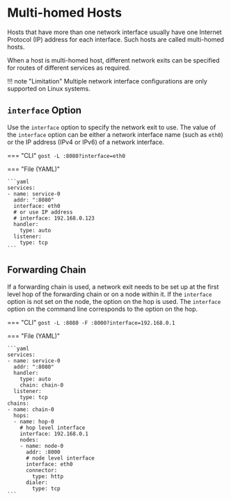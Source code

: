 # Multi-homed Hosts

Hosts that have more than one network interface usually have one Internet Protocol (IP) address for each interface. Such hosts are called multi-homed hosts.

When a host is multi-homed host, different network exits can be specified for routes of different services as required.

!!! note "Limitation"
	Multiple network interface configurations are only supported on Linux systems.

## `interface` Option

Use the `interface` option to specify the network exit to use. The value of the `interface` option can be either a network interface name (such as `eth0`) or the IP address (IPv4 or IPv6) of a network interface.

=== "CLI"
    ```
	gost -L :8080?interface=eth0
	```

=== "File (YAML)"

    ```yaml
	services:
	- name: service-0
	  addr: ":8080"
	  interface: eth0
	  # or use IP address
	  # interface: 192.168.0.123
	  handler:
		type: auto
	  listener:
		type: tcp
	```

## Forwarding Chain

If a forwarding chain is used, a network exit needs to be set up at the first level hop of the forwarding chain or on a node within it.
If the `interface` option is not set on the node, the option on the hop is used.
The `interface` option on the command line corresponds to the option on the hop.

=== "CLI"
    ```
	gost -L :8080 -F :8000?interface=192.168.0.1 
	```

=== "File (YAML)"

    ```yaml
	services:
	- name: service-0
	  addr: ":8080"
	  handler:
		type: auto
		chain: chain-0
	  listener:
		type: tcp
	chains:
    - name: chain-0
      hops:
      - name: hop-0
	    # hop level interface
        interface: 192.168.0.1
        nodes:
        - name: node-0
          addr: :8000
		  # node level interface
		  interface: eth0
          connector:
            type: http
          dialer:
            type: tcp
	```
